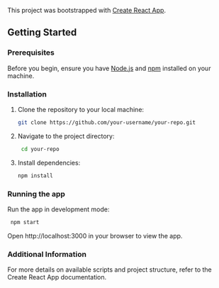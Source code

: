 This project was bootstrapped with [Create React App](https://create-react-app.dev/).

## Getting Started

### Prerequisites

Before you begin, ensure you have [Node.js](https://nodejs.org/) and [npm](https://www.npmjs.com/) installed on your machine.

### Installation

1. Clone the repository to your local machine:

   ```bash
   git clone https://github.com/your-username/your-repo.git

2. Navigate to the project directory:
  
   ```bash
    cd your-repo

3. Install dependencies:

    ```bash
    npm install

### Running the app
Run the app in development mode:

   ```bash
    npm start
   ```

Open http://localhost:3000 in your browser to view the app.

### Additional Information
For more details on available scripts and project structure, refer to the Create React App documentation.
